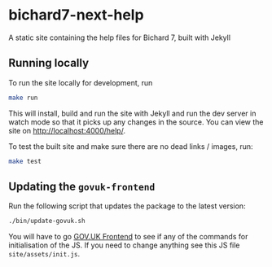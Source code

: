 # bichard7-next-help

A static site containing the help files for Bichard 7, built with Jekyll

## Running locally

To run the site locally for development, run

```bash
make run
```

This will install, build and run the site with Jekyll and run the dev server in watch mode so that it picks up any changes in the source. You can view the site on [http://localhost:4000/help/](http://localhost:4000/help/).

To test the built site and make sure there are no dead links / images, run:

```bash
make test
```

## Updating the `govuk-frontend`

Run the following script that updates the package to the latest version:

```bash
./bin/update-govuk.sh
```

You will have to go [GOV.UK Frontend](https://frontend.design-system.service.gov.uk/installing-with-npm/#get-the-javascript-working) to see if any of the commands for initialisation of the JS. If you need to change anything see this JS file `site/assets/init.js`.

